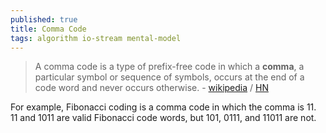 ```yaml
---
published: true
title: Comma Code
tags: algorithm io-stream mental-model
---
```

> A comma code is a type of prefix-free code in which a **comma**, a particular symbol or sequence of symbols, occurs at the end of a code word and never occurs otherwise. - [wikipedia](https://en.wikipedia.org/wiki/Comma_code) / [HN](https://news.ycombinator.com/item?id=27727214)

For example, Fibonacci coding is a comma code in which the comma is 11. 11 and 1011 are valid Fibonacci code words, but 101, 0111, and 11011 are not. 

